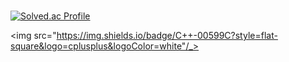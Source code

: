 #

[![Solved.ac Profile](http://mazassumnida.wtf/api/v2/generate_badge?boj=hubram)](https://solved.ac/hubram/)

<img src="https://img.shields.io/badge/C++-00599C?style=flat-square&logo=cplusplus&logoColor=white"/_>

